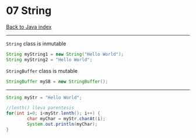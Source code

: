 # 07 String

[Back to Java index](../JAVA.md)

---

`String` class is inmutable

```java
String myString1 = new String("Hello World");
String myString2 = "Hello World";
```

`StringBuffer` class is mutable

```java
StringBuffer mySB = new StringBuffer();
```

---

```java
String myStr = "Hello World";

//lenth() lleva parentesis
for(int i=0; i<myStr.lenth(); i++) {
		char myChar = myStr.charAt(i);
		System.out.println(myChar);
}
```